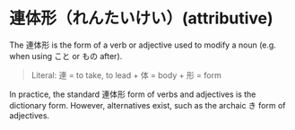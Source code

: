 # 連体形（れんたいけい）(attributive)

The 連体形 is the form of a verb or adjective used to modify a noun (e.g. when using こと or もの after).

> Literal: 連 = to take, to lead + 体 = body + 形 = form

In practice, the standard 連体形 form of verbs and adjectives is the dictionary form. However, alternatives exist, such as the archaic き form of adjectives.



